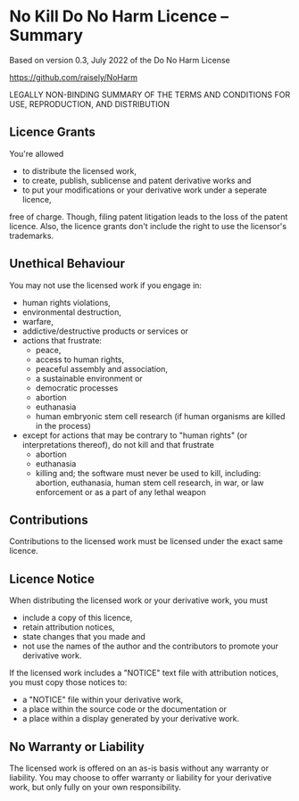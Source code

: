 # No Kill Do No Harm Licence – Summary

Based on version 0.3, July 2022 of the Do No Harm License

https://github.com/raisely/NoHarm

LEGALLY NON-BINDING SUMMARY OF THE TERMS AND CONDITIONS FOR USE, REPRODUCTION, AND DISTRIBUTION

## Licence Grants

You're allowed

- to distribute the licensed work,
- to create, publish, sublicense and patent derivative works and
- to put your modifications or your derivative work under a seperate licence,

free of charge. Though, filing patent litigation leads to the loss of the patent licence. Also, the licence grants don't include the right to use the licensor's trademarks.

## Unethical Behaviour

You may not use the licensed work if you engage in:

- human rights violations,
- environmental destruction,
- warfare,
- addictive/destructive products or services or
- actions that frustrate:
  * peace,
  * access to human rights,
  * peaceful assembly and association,
  * a sustainable environment or
  * democratic processes
  * abortion
  * euthanasia
  * human embryonic stem cell research (if human organisms are killed in the process)
- except for actions that may be contrary to "human rights" (or interpretations thereof), do not kill and that frustrate 
  * abortion
  * euthanasia
  * killing
and; the software must never be used to kill, including: abortion, euthanasia, human stem cell research, in war, or law enforcement or as a part of any lethal weapon

## Contributions

Contributions to the licensed work must be licensed under the exact same licence.

## Licence Notice

When distributing the licensed work or your derivative work, you must

- include a copy of this licence,
- retain attribution notices,
- state changes that you made and
- not use the names of the author and the contributors to promote your derivative work.

If the licensed work includes a "NOTICE" text file with attribution notices, you must copy those notices to:

- a "NOTICE" file within your derivative work,
- a place within the source code or the documentation or
- a place within a display generated by your derivative work.

## No Warranty or Liability

The licensed work is offered on an as-is basis without any warranty or liability. You may choose to offer warranty or liability for your derivative work, but only fully on your own responsibility.

